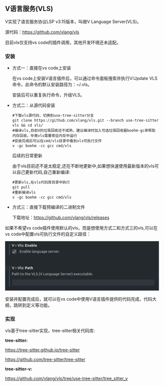 ## V语言服务(VLS)

V实现了语言服务协议LSP v3.15版本，叫做V Language Server(VLS)。

源代码：https://github.com/vlang/vls

目前vls仅支持vs code的插件调用，其他开发环境还未适配。

### 安装

- 方式一：直接在vs code上安装

  在vs code上安装V语言插件后，可以通过命令面板搜索并执行V:Update VLS命令，此命令的默认安装路径为：~/.vls。

  安装后可以重复执行命令，升级VLS。

- 方式二：从源代码安装

  ```shell
  #下载vls源代码，切换到use-tree-sitter分支
  git clone https://github.com/vlang/vls.git --branch use-tree-sitter vls && cd vls/
  #编译vls,目前V的垃圾回收还不成熟，建议编译时加入可选垃圾回收器boehm-gc来帮助内存回收，毕竟vls需要常驻内存中运行
  #安装完成后可以在cmd/vls目录中看到vls可执行文件
  v -gc boehm -cc gcc cmd/vls
  ```
  
  后续的日常更新

  由于vls目前还不是太稳定,还在不断地更新中,如果想快速使用最新版本的vls可以自己更新代码,自己重新编译:

  ```shell
  #更新vls,在vls代码库目录中执行
  git pull
  #重新编译vls
  v -gc boehm -cc gcc cmd/vls
  ```
  
- 方式三：直接下载预编译的二进制文件

  下载地址：https://github.com/vlang/vls/releases

如果不希望vs code插件使用默认的vls，而是想使用方式二和方式三的vls,可以在vs code中配置vls可执行文件的自定义路径：

![](vls.assets/instructions.png)

安装并配置完成后，就可以在vs code中使用V语言插件提供的代码完成，代码大纲，跳转到定义等功能。

### 实现

vls基于tree-sitter实现，tree-sitter相关代码库:

**tree-sitter:**

https://tree-sitter.github.io/tree-sitter

https://github.com/tree-sitter/tree-sitter

**tree-sitter-v:**

https://github.com/vlang/vls/tree/use-tree-sitter/tree_sitter_v